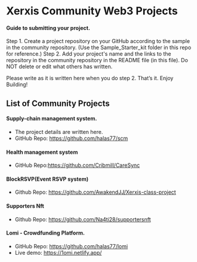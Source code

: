# Xerxis Community Web3 Projects

#### Guide to submitting your project.
Step 1. Create a project repository on your GitHub according to the sample in the community repository. (Use the Sample_Starter_kit folder in this repo for reference.) 
Step 2. Add your project's name and the links to the repository in the community repository in the README file (in this file). Do NOT delete or edit what others has written.

Please write as it is written here when you do step 2.
That’s it. Enjoy Building!

## List of Community Projects
#### Supply-chain management system. 
- The project details are written here.
- GitHub Repo: https://github.com/halas77/scm

#### Health management system 
- GitHub Repo:https://github.com/Cribmill/CareSync

#### BlockRSVP(Event RSVP system)
- Github Repo: https://github.com/AwakendJJ/Xerxis-class-project

#### Supporters Nft
- Github Repo: https://github.com/Na4ti28/supportersnft

#### Lomi - Crowdfunding Platform. 
- GitHub Repo: https://github.com/halas77/lomi
- Live demo: https://1omi.netlify.app/
